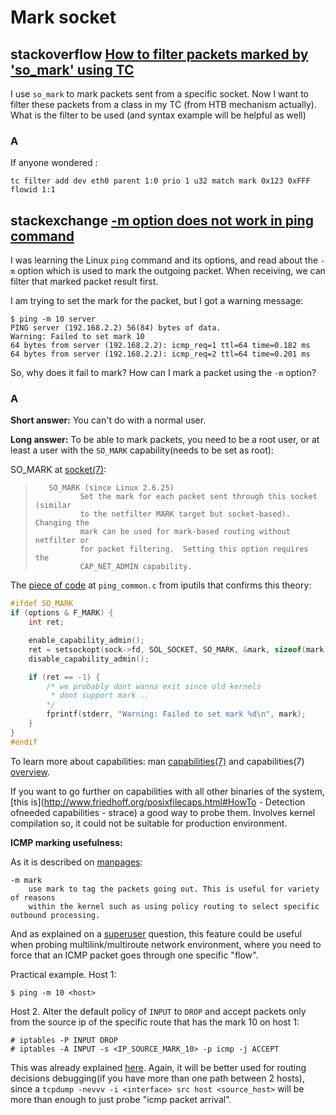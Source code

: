 # Mark socket





## stackoverflow [How to filter packets marked by 'so_mark' using TC](https://stackoverflow.com/questions/26527426/how-to-filter-packets-marked-by-so-mark-using-tc)

I use `so_mark` to mark packets sent from a specific socket. Now I want to filter these packets from a class in my TC (from HTB mechanism actually). What is the filter to be used (and syntax example will be helpful as well)

### A

If anyone wondered :

```shell
tc filter add dev eth0 parent 1:0 prio 1 u32 match mark 0x123 0xFFF flowid 1:1
```





## stackexchange [-m option does not work in ping command](https://unix.stackexchange.com/questions/281015/m-option-does-not-work-in-ping-command)

I was learning the Linux `ping` command and its options, and read about the `-m` option which is used to mark the outgoing packet. When receiving, we can filter that marked packet result first.

I am trying to set the mark for the packet, but I got a warning message:

```
$ ping -m 10 server
PING server (192.168.2.2) 56(84) bytes of data.
Warning: Failed to set mark 10
64 bytes from server (192.168.2.2): icmp_req=1 ttl=64 time=0.182 ms
64 bytes from server (192.168.2.2): icmp_req=2 ttl=64 time=0.201 ms
```

So, why does it fail to mark? How can I mark a packet using the `-m` option?



### A

**Short answer:** You can't do with a normal user.

**Long answer:** To be able to mark packets, you need to be a root user, or at least a user with the `SO_MARK` capability(needs to be set as root):

SO_MARK at [socket(7)](http://man7.org/linux/man-pages/man7/socket.7.html):

> ```
>    SO_MARK (since Linux 2.6.25)
>           Set the mark for each packet sent through this socket (similar
>           to the netfilter MARK target but socket-based).  Changing the
>           mark can be used for mark-based routing without netfilter or
>           for packet filtering.  Setting this option requires the
>           CAP_NET_ADMIN capability.
> ```

The [piece of code](https://github.com/iputils/iputils/blob/master/ping_common.c) at `ping_common.c` from iputils that confirms this theory:

```C
#ifdef SO_MARK
if (options & F_MARK) {
    int ret;

    enable_capability_admin();
    ret = setsockopt(sock->fd, SOL_SOCKET, SO_MARK, &mark, sizeof(mark));
    disable_capability_admin();

    if (ret == -1) {
        /* we probably dont wanna exit since old kernels
         * dont support mark ..
        */
        fprintf(stderr, "Warning: Failed to set mark %d\n", mark);
    }
}
#endif
```

To learn more about capabilities: man [capabilities(7)](http://man7.org/linux/man-pages/man7/capabilities.7.html) and capabilities(7) [overview](http://linux.die.net/man/7/capabilities).

If you want to go further on capabilities with all other binaries of the system, [this is](http://www.friedhoff.org/posixfilecaps.html#HowTo - Detection ofneeded capabilities - strace) a good way to probe them. Involves kernel compilation so, it could not be suitable for production environment.

**ICMP marking usefulness:**

As it is described on [manpages](http://www.computerhope.com/unix/uping.htm):

```
-m mark     
    use mark to tag the packets going out. This is useful for variety of reasons
    within the kernel such as using policy routing to select specific outbound processing.
```

And as explained on a [superuser](https://superuser.com/q/609125/210242) question, this feature could be useful when probing multilink/multiroute network environment, where you need to force that an ICMP packet goes through one specific "flow".

Practical example. Host 1:

```shell
$ ping -m 10 <host>
```

Host 2. Alter the default policy of `INPUT` to `DROP` and accept packets only from the source ip of the specific route that has the mark 10 on host 1:

```shell
# iptables -P INPUT DROP
# iptables -A INPUT -s <IP_SOURCE_MARK_10> -p icmp -j ACCEPT
```

This was already explained [here](https://stackoverflow.com/q/36856897/2231796). Again, it will be better used for routing decisions debugging(if you have more than one path between 2 hosts), since a `tcpdump -nevvv -i <interface> src host <source_host>` will be more than enough to just probe "icmp packet arrival".